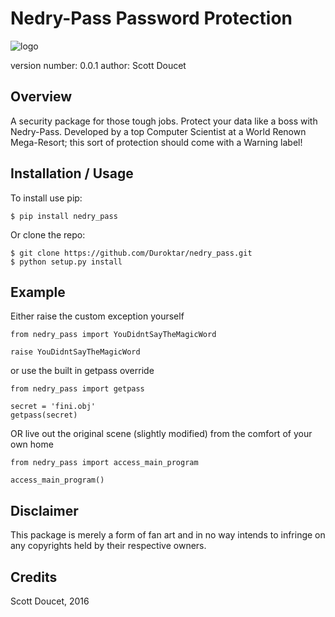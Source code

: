 Nedry-Pass Password Protection
===============================

![logo](./nedry_pass/Newman_01.gif)

version number: 0.0.1
author: Scott Doucet

Overview
--------

A security package for those tough jobs. Protect your data like a boss with Nedry-Pass.
Developed by a top Computer Scientist at a World Renown Mega-Resort; this sort of protection
should come with a Warning label!

Installation / Usage
--------------------

To install use pip:

    $ pip install nedry_pass


Or clone the repo:

    $ git clone https://github.com/Duroktar/nedry_pass.git
    $ python setup.py install

Example
-------

Either raise the custom exception yourself

    from nedry_pass import YouDidntSayTheMagicWord

    raise YouDidntSayTheMagicWord

or use the built in getpass override

    from nedry_pass import getpass

    secret = 'fini.obj'
    getpass(secret)

OR live out the original scene (slightly modified) from the comfort of your own home

    from nedry_pass import access_main_program

    access_main_program()

Disclaimer
----------
This package is merely a form of fan art and in no way intends to infringe on any copyrights held by their respective
owners.

Credits
-------
Scott Doucet, 2016
